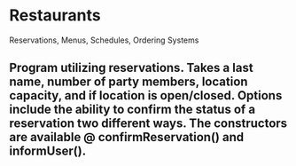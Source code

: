 # Restaurants
Reservations, Menus, Schedules, Ordering Systems

## Program utilizing reservations. Takes a last name, number of party members, location capacity, and if location is open/closed. Options include the ability to confirm the status of a reservation two different ways. The constructors are available @ confirmReservation() and informUser(). 

